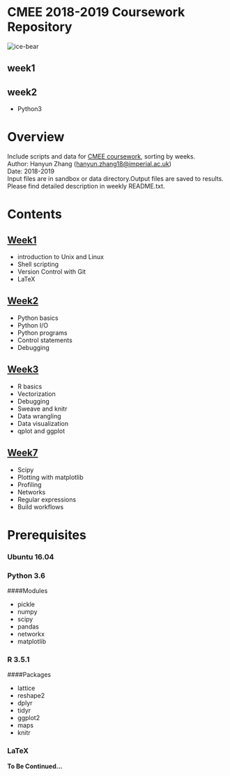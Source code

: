 
# **CMEE 2018-2019 Coursework Repository**

![ice-bear](http://cdn2us.denofgeek.com/sites/denofgeekus/files/styles/article_width/public/2017/08/we-bare-bears-grizz-panda-ice-bear.png?itok=ZAm1gpyl)
## week1

## week2 
- Python3
# Overview
  Include scripts and data for [CMEE coursework](http://nbviewer.jupyter.org/github/mhasoba/TheMulQuaBio/blob/master/notebooks/Index.ipynb), sorting by weeks.  
  Author: Hanyun Zhang (hanyun.zhang18@imperial.ac.uk)  
  Date: 2018-2019  
  Input files are in sandbox or data directory.Output files are saved to results.  
  Please find detailed description in weekly README.txt.

# Contents
## [Week1](https://bitbucket.org/yuerua/cmeecoursework/src/master/Week1/)
  - introduction to Unix and Linux
  - Shell scripting
  - Version Control with Git
  - LaTeX

## [Week2](https://bitbucket.org/yuerua/cmeecoursework/src/master/Week2/)
  - Python basics
  - Python I/O
  - Python programs
  - Control statements
  - Debugging

## [Week3](https://bitbucket.org/yuerua/cmeecoursework/src/master/Week3/)
  - R basics
  - Vectorization
  - Debugging
  - Sweave and knitr
  - Data wrangling
  - Data visualization
  - qplot and ggplot
 
## [Week7](https://bitbucket.org/yuerua/cmeecoursework/src/master/Week7/)
  * Scipy
  * Plotting with matplotlib
  * Profiling
  * Networks
  * Regular expressions
  * Build workflows

# Prerequisites
 
### Ubuntu 16.04
 
### Python 3.6
####Modules
  * pickle
  * numpy
  * scipy
  * pandas
  * networkx
  * matplotlib
 
### R 3.5.1
####Packages
  * lattice
  * reshape2
  * dplyr
  * tidyr
  * ggplot2
  * maps
  * knitr

### LaTeX

**To Be Continued...**
